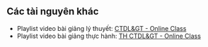 ## Các tài nguyên khác

* Playlist video bài giảng lý thuyết: [CTDL&GT - Online Class](https://www.youtube.com/playlist?list=PLD-uU9PUNiZYecyPMwuTXAmwXxF63iM-h)
* Playlist video bài giảng thực hành: [TH CTDL&GT - Online Class](https://www.youtube.com/playlist?list=PLD-uU9PUNiZZpJoqS5vBhHk0ia8jdIRBf)